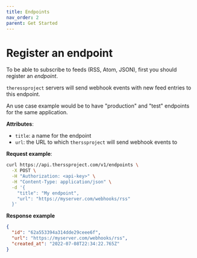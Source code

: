 ```yaml
---
title: Endpoints
nav_order: 2
parent: Get Started
---
```


# Register an endpoint

To be able to subscribe to feeds (RSS, Atom, JSON), first you should register an _endpoint_.

`theressproject` servers will send webhook events with new feed entries to this endpoint.

An use case example would be to have "production" and "test" endpoints for the same application.

**Attributes**:

- `title`: a name for the endpoint
- `url`: the URL to which `therssproject` will send webhook events to

**Request example**:

```bash
curl https://api.therssproject.com/v1/endpoints \
  -X POST \
  -H "Authorization: <api-key>" \
  -H "Content-Type: application/json" \
  -d '{
    "title": "My endpoint",
    "url": "https://myserver.com/webhooks/rss"
  }'
```

**Response example**

```json
{
  "id": "62a553394a314dde29ceee6f",
  "url": "https://myserver.com/webhooks/rss",
  "created_at": "2022-07-08T22:34:22.765Z"
}
```
